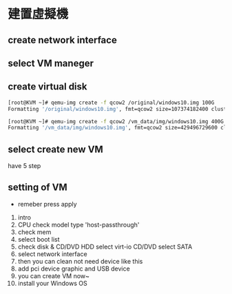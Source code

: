 # 建置虛擬機

## create network interface

## select VM maneger  

## create virtual disk  
```bash
[root@KVM ~]# qemu-img create -f qcow2 /original/windows10.img 100G
Formatting '/original/windows10.img', fmt=qcow2 size=107374182400 cluster_size=65536 lazy_refcounts=off refcount_bits=16

[root@KVM ~]# qemu-img create -f qcow2 /vm_data/img/windows10.img 400G
Formatting '/vm_data/img/windows10.img', fmt=qcow2 size=429496729600 cluster_size=65536 lazy_refcounts=off refcount_bits=16
```

## select create new VM  
have 5 step  

## setting of VM  
* remeber press apply  

1. intro  
2. CPU check model type 'host-passthrough'  
3. check mem  
4. select boot list  
5. check disk & CD/DVD HDD select virt-io CD/DVD select SATA
6. select network interface
7. then you can clean not need device like this
8. add pci device graphic and USB device  
9. you can create VM now~
10. install your Windows OS

